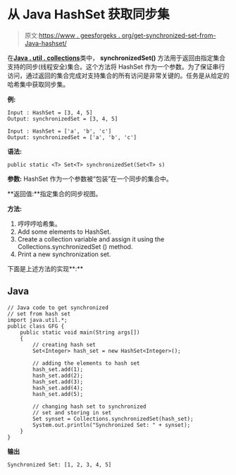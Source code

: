 # 从 Java HashSet 获取同步集

> 原文:[https://www . geesforgeks . org/get-synchronized-set-from-Java-hashset/](https://www.geeksforgeeks.org/getting-synchronized-set-from-java-hashset/)

在[**Java . util . collections**](https://www.geeksforgeeks.org/collections-in-java-2/)类中， **synchronizedSet()** 方法用于返回由指定集合支持的同步(线程安全)集合。这个方法将 HashSet 作为一个参数。为了保证串行访问，通过返回的集合完成对支持集合的所有访问是非常关键的。任务是从给定的哈希集中获取同步集。

**例:**

```
Input : HashSet = [3, 4, 5]
Output: synchronizedSet = [3, 4, 5]

Input : HashSet = ['a', 'b', 'c']
Output: synchronizedSet = ['a', 'b', 'c']
```

**语法:**

```
public static <T> Set<T> synchronizedSet(Set<T> s)
```

**参数:** HashSet 作为一个参数被“包装”在一个同步的集合中。

**返回值:**指定集合的同步视图。

**方法:**

1.  哼哼哼哈希集。
2.  Add some elements to HashSet.
3.  Create a collection variable and assign it using the Collections.synchronizedSet () method.
4.  Print a new synchronization set.

下面是上述方法的实现**:**

## Java

```
// Java code to get synchronized
// set from hash set
import java.util.*;
public class GFG {
    public static void main(String args[])
    {
        // creating hash set
        Set<Integer> hash_set = new HashSet<Integer>();

        // adding the elements to hash set
        hash_set.add(1);
        hash_set.add(2);
        hash_set.add(3);
        hash_set.add(4);
        hash_set.add(5);

        // changing hash set to synchronized
        // set and storing in set
        Set synset = Collections.synchronizedSet(hash_set);
        System.out.println("Synchronized Set: " + synset);
    }
}
```

**输出**

```
Synchronized Set: [1, 2, 3, 4, 5]
```